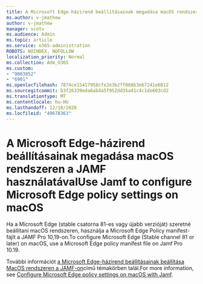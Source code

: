 ```yaml
---
title: A Microsoft Edge-házirend beállításainak megadása macOS rendszeren a JAMF használatával
ms.author: v-jmathew
author: v-jmathew
manager: scotv
ms.audience: Admin
ms.topic: article
ms.service: o365-administration
ROBOTS: NOINDEX, NOFOLLOW
localization_priority: Normal
ms.collection: Adm_O365
ms.custom:
- "9003852"
- "6901"
ms.openlocfilehash: 7874ce15417958cfe2e3b2ff068b3eb7241e6812
ms.sourcegitcommit: b3f26339eda6ab4a5f952dd35a41c4c1de603cd2
ms.translationtype: MT
ms.contentlocale: hu-HU
ms.lasthandoff: 12/10/2020
ms.locfileid: "49678363"
---
```

# <a name="use-jamf-to-configure-microsoft-edge-policy-settings-on-macos"></a><span data-ttu-id="53836-102">A Microsoft Edge-házirend beállításainak megadása macOS rendszeren a JAMF használatával</span><span class="sxs-lookup"><span data-stu-id="53836-102">Use Jamf to configure Microsoft Edge policy settings on macOS</span></span>

<span data-ttu-id="53836-103">Ha a Microsoft Edge (stable csatorna 81-es vagy újabb verzióját) szeretné beállítani macOS rendszeren, használja a Microsoft Edge Policy manifest-fájlt a JAMF Pro 10,19-on.</span><span class="sxs-lookup"><span data-stu-id="53836-103">To configure Microsoft Edge (Stable channel 81 or later) on macOS, use a Microsoft Edge policy manifest file on Jamf Pro 10.19.</span></span>

<span data-ttu-id="53836-104">További információt [a Microsoft Edge-házirend beállításainak beállítása MacOS rendszeren a JAMF-on](https://go.microsoft.com/fwlink/?linkid=2134761)című témakörben talál.</span><span class="sxs-lookup"><span data-stu-id="53836-104">For more information, see [Configure Microsoft Edge policy settings on macOS with Jamf](https://go.microsoft.com/fwlink/?linkid=2134761).</span></span>
